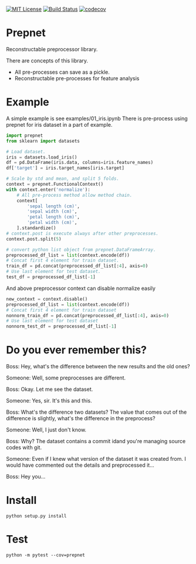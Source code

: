[![MIT License](https://img.shields.io/badge/license-MIT-blue.svg?style=flat)](LICENSE)
[![Build Status](https://travis-ci.org/elda27/prepnet.svg?branch=master)](https://travis-ci.org/elda27/prepnet)
[![codecov](https://codecov.io/gh/elda27/prepnet/branch/master/graph/badge.svg)](https://codecov.io/gh/elda27/prepnet)

# Prepnet
Reconstructable preprocessor library.

There are concepts of this library.
- All pre-processes can save as a pickle.
- Reconstructable pre-processes for feature analysis

# Example
A simple example is see examples/01_iris.ipynb
There is pre-process using prepnet for iris dataset in a part of example.

```python
import prepnet 
from sklearn import datasets

# Load dataset.
iris = datasets.load_iris()
df = pd.DataFrame(iris.data, columns=iris.feature_names)
df['target'] = iris.target_names[iris.target]

# Scale by std and mean, and split 5 folds.
context = prepnet.FunctionalContext()
with context.enter('normalize'):
    # All pre-process method allow method chain.
    context[
        'sepal length (cm)',
        'sepal width (cm)',
        'petal length (cm)',
        'petal width (cm)',
    ].standardize()
# context.post is execute always after other preprocesses.
context.post.split(5)

# convert python list object from prepnet.DataFrameArray.
preprocessed_df_list = list(context.encode(df))
# Concat first 4 element for train dataset.
train_df = pd.concat(preprocessed_df_list[:4], axis=0) 
# Use last element for test dataset.
test_df = preprocessed_df_list[-1]
```

And above preprocessor context can disable normalize easily

```python
new_context = context.disable()
preprocessed_df_list = list(context.encode(df))
# Concat first 4 element for train dataset
nonnorm_train_df = pd.concat(preprocessed_df_list[:4], axis=0) 
# Use last element for test dataset
nonnorm_test_df = preprocessed_df_list[-1]
```

# Do you ever remember this?
Boss: Hey, what's the difference between the new results and the old ones?

Someone: Well, some preprocesses are different.

Boss: Okay. Let me see the dataset.

Someone: Yes, sir. It's this and this.

Boss: What's the difference two datasets? The value that comes out of the difference is slightly, what's the difference in the preprocess?

Someone: Well, I just don't know.

Boss: Why? The dataset contains a commit idand you're managing source codes with git.

Someone: Even if I knew what version of the dataset it was created from. I would have commented out the details and preprocessed it...

Boss: Hey you...

# Install
```shell
python setup.py install
```

# Test
```shell
python -m pytest --cov=prepnet
```
